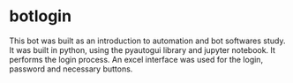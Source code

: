 # botlogin
This bot was built as an introduction to automation and bot softwares study. It was built in python, using the pyautogui library and jupyter notebook. It performs the login process. An excel interface was used for the login, password and necessary buttons.
